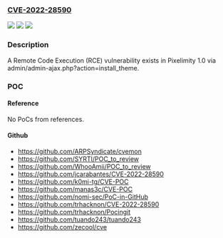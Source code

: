 ### [CVE-2022-28590](https://cve.mitre.org/cgi-bin/cvename.cgi?name=CVE-2022-28590)
![](https://img.shields.io/static/v1?label=Product&message=n%2Fa&color=blue)
![](https://img.shields.io/static/v1?label=Version&message=n%2Fa&color=blue)
![](https://img.shields.io/static/v1?label=Vulnerability&message=n%2Fa&color=brighgreen)

### Description

A Remote Code Execution (RCE) vulnerability exists in Pixelimity 1.0 via admin/admin-ajax.php?action=install_theme.

### POC

#### Reference
No PoCs from references.

#### Github
- https://github.com/ARPSyndicate/cvemon
- https://github.com/SYRTI/POC_to_review
- https://github.com/WhooAmii/POC_to_review
- https://github.com/jcarabantes/CVE-2022-28590
- https://github.com/k0mi-tg/CVE-POC
- https://github.com/manas3c/CVE-POC
- https://github.com/nomi-sec/PoC-in-GitHub
- https://github.com/trhacknon/CVE-2022-28590
- https://github.com/trhacknon/Pocingit
- https://github.com/tuando243/tuando243
- https://github.com/zecool/cve

